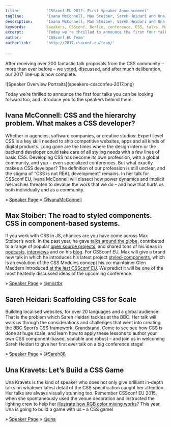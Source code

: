 ```yaml
---
title:            'CSSconf EU 2017: First Speaker Announcement'
tagline:          'Ivana McConnell, Max Stoiber, Sareh Heidari and Una Kravets'
description:      'Ivana McConnell, Max Stoiber, Sareh Heidari and Una Kravets are speaking at CSSconf EU 2017'
keywords:         Speakers, CSSconf, Berlin, conference, CSS, talks, Max, Stoiber, Una, Kravets, Sareh, Heidari, Ivana, McConell
excerpt:          'Today we’re thrilled to announce the first four talks you can be looking forward too, and introduce you to the speakers behind them.'
author:           'CSSconf EU Team'
authorlink:       'http://2017.cssconf.eu/team/'

---
```


After receiving over 200 fantastic talk proposals from the CSS community – more than ever before – we <a href="http://blog.cssconf.eu/2015/08/15/a-talk-selection-process-explained/" target="_blank">voted</a>, discussed, and after much deliberation, our 2017 line-up is now complete.

<div class="blog-img">
  ![Speaker Overview Portraits](speakers-cssconfeu-2017.png)
</div>

Today we’re thrilled to announce the first four talks you can be looking forward too, and introduce you to the speakers behind them.

## Ivana McConnell: CSS and the hierarchy problem. What makes a CSS developer?

Whether in agencies, software companies, or creative studios: Expert-level CSS is a key skill needed to ship competitive websites, apps and all kinds of digital products. Long gone are the times where the design intern or the backend developer could take care of all styling needs with a few lines of basic CSS. Developing CSS has become its own profession, with a global community, and yup – even specialized conferences.
But what exactly makes a CSS developer? The definition of our profession is still unclear, and the stigma of “CSS is not REAL development” remains. In her talk for CSSconf EU, Ivana McConnell will dissect how power dynamics and implicit hierarchies threaten to devalue the work that we do – and how that hurts us both individually and as a community.

» <a href="#">Speaker Page</a>
» <a href="https://twitter.com/IvanaMcConnell" target="_blank">@IvanaMcConnell</a>


## Max Stoiber: The road to styled components. CSS in component-based systems.

If you work with CSS in JS, chances are you have come across Max Stoiber’s work. In the past year, he gave <a href="http://mxstbr.com/#talks" target="_blank">talks around the globe</a>, contributed to a range of popular <a href="https://github.com/mxstbr" target="_blank">open source projects</a>, and shared tons of his ideas in <a href="https://devchat.tv/js-jabber/jsj-245-styled-components-and-react-boilerplate-with-max-stoiber" target="_blank">podcasts</a>, <a href="https://twitter.com/mxstbr/status/795555176203620353" target="_blank">interviews</a> and on his <a href="http://mxstbr.blog/" target="_blank">blog</a>. For CSSconf EU, Max will give a brand new talk in which he introduces his latest project <a href="https://styled-components.com/" target="_blank">styled-components</a>, which is an evolution of the CSS Modules concept his co-maintainer Glen Maddern introduced <a href="https://www.youtube.com/watch?v=aIyhhHTmsXE" target="_blank">at the last CSSconf EU</a>. We predict it will be one of the most heatedly discussed ideas of the upcoming conference.

» <a href="#">Speaker Page</a>
» <a href="https://twitter.com/mxstbr" target="_blank">@mxstbr</a>


## Sareh Heidari: Scaffolding CSS for Scale

Building localised websites, for over 20 languages and a global audience: That is the problem which Sareh Heidari tackles at the BBC. Her talk will walk us through the considerations and challenges that went into creating the BBC Sport’s CSS framework, <a href="http://bbc.github.io/grandstand/" target="_blank">Grandstand</a>. Come to see see how CSS is done at huge scale, and learn how to apply these lessons to author your own CSS component-based, scalable and robust – and join us in welcoming Sareh Heidari to give her first ever talk on a big conference stage!

» <a href="#">Speaker Page</a>
» <a href="https://twitter.com/Sareh88" target="_blank">@Sareh88</a>


## Una Kravets: Let’s Build a CSS Game

Una Kravets is the kind of speaker who does not only give brilliant in-depth talks on whatever latest detail of the CSS specification caught her attention. Her talks are always visually stunning too. Remember CSSconf EU 2015, when she spontaneously used the venue decoration and instructed the lighting crew to help her <a href="https://www.youtube.com/watch?v=LY65F2e4B5w&index=3&list=PL37ZVnwpeshHoV6GgvG9WWAP6rjnEdAs9" target="_blank">illustrate how RGB color mixing works</a>? This year, Una is going to build a game with us – a CSS game!

» <a href="#">Speaker Page</a>
» <a href="https://twitter.com/una" target="_blank">@una</a>
